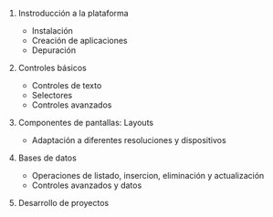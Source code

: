 
1. Instroducción a la plataforma
	* Instalación
	* Creación de aplicaciones
	* Depuración

2. Controles básicos
	* Controles de texto
	* Selectores
	* Controles avanzados

3. Componentes de pantallas: Layouts
	* Adaptación a diferentes resoluciones y dispositivos

4. Bases de datos
	* Operaciones de listado, insercion, eliminación y actualización
	* Controles avanzados y datos

5. Desarrollo de proyectos